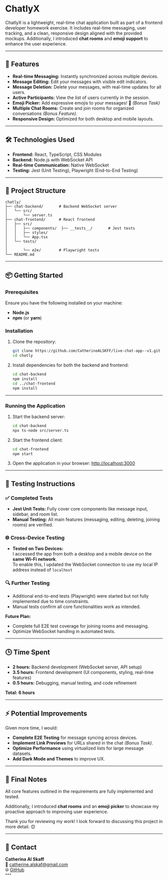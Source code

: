 # ChatlyX

ChatlyX is a lightweight, real-time chat application built as part of a frontend developer homework exercise. It includes real-time messaging, user tracking, and a clean, responsive design aligned with the provided mockups. Additionally, I introduced **chat rooms** and **emoji support** to enhance the user experience.

---

## 🚀 Features

- **Real-time Messaging:** Instantly synchronized across multiple devices.  
- **Message Editing:** Edit your messages with visible edit indicators.  
- **Message Deletion:** Delete your messages, with real-time updates for all users.  
- **Active Participants:** View the list of users currently in the session.  
- **Emoji Picker:** Add expressive emojis to your messages! 🎉 *(Bonus Task)*  
- **Multiple Chat Rooms:** Create and join rooms for organized conversations *(Bonus Feature)*.  
- **Responsive Design:** Optimized for both desktop and mobile layouts.  

---

## 🛠️ Technologies Used

- **Frontend:** React, TypeScript, CSS Modules
- **Backend:** Node.js with WebSocket API
- **Real-time Communication:** Native WebSocket
- **Testing:** Jest (Unit Testing), Playwright (End-to-End Testing)

---

## 📂 Project Structure

```
chatly/
├── chat-backend/       # Backend WebSocket server
│   └── src/
│       └── server.ts
├── chat-frontend/      # React frontend
│   ├── src/
│   │   ├── components/  ├── __tests__/       # Jest tests
│   │   ├── styles/
│   │   └── App.tsx
│   └── tests/
│       
│       └── e2e/        # Playwright tests
└── README.md
```

---

## 📦 Getting Started

### Prerequisites

Ensure you have the following installed on your machine:
- **Node.js** 
- **npm** (or **yarn**)

### Installation

1. Clone the repository:
   ```bash
   git clone https://github.com/CatherineALSKFF/live-chat-app--v1.git
   cd chatly
   ```

2. Install dependencies for both the backend and frontend:
   ```bash
   cd chat-backend
   npm install
   cd ../chat-frontend
   npm install
   ```

---

### Running the Application

1. Start the backend server:
   ```bash
   cd chat-backend
   npx ts-node src/server.ts
   ```

2. Start the frontend client:
   ```bash
   cd chat-frontend
   npm start
   ```

3. Open the application in your browser:
   [http://localhost:3000](http://localhost:3000)

---

## 🧪 Testing Instructions


### ✅ Completed Tests
- **Jest Unit Tests:** Fully cover core components like message input, sidebar, and room list.
- **Manual Testing:** All main features (messaging, editing, deleting, joining rooms) are verified.

### 🌐 **Cross-Device Testing**

- **Tested on Two Devices:**  
  I accessed the app from both a desktop and a mobile device on the **same Wi-Fi network**.  
  To enable this, I updated the WebSocket connection to use my local IP address instead of `localhost`

### 🔍 Further Testing 
- Additional end-to-end tests (Playwright) were started but not fully implemented due to time constraints.  
- Manual tests confirm all core functionalities work as intended.

**Future Plan:**  
- Complete full E2E test coverage for joining rooms and messaging.  
- Optimize WebSocket handling in automated tests.

---

## 🕒 Time Spent

- **2 hours:** Backend development (WebSocket server, API setup)  
- **3.5 hours:** Frontend development (UI components, styling, real-time features)  
- **0.5 hours:** Debugging, manual testing, and code refinement  

**Total:** **6 hours**

---

## ⚡ Potential Improvements

Given more time, I would:

- **Complete E2E Testing** for message syncing across devices.  
- **Implement Link Previews** for URLs shared in the chat *(Bonus Task)*.  
- **Optimize Performance** using virtualized lists for large message datasets.  
- **Add Dark Mode and Themes** to improve UX.

---

## 💬 Final Notes

All core features outlined in the requirements are fully implemented and tested.  

Additionally, I introduced **chat rooms** and an **emoji picker** to showcase my proactive approach to improving user experience.

Thank you for reviewing my work! I look forward to discussing this project in more detail. 😊

---

## 📩 Contact

**Catherina Al Skaff**  
📧 catherine.alskaf@gmail.com  
🌐 [GitHub](https://github.com/CatherineALSKFF)  
"""
